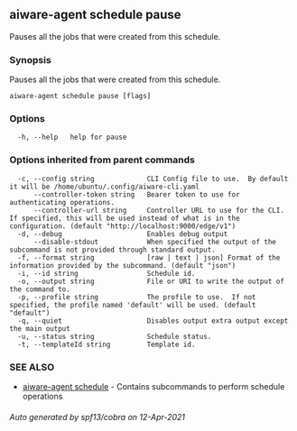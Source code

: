 ## aiware-agent schedule pause

Pauses all the jobs that were created from this schedule.

### Synopsis

Pauses all the jobs that were created from this schedule.

```
aiware-agent schedule pause [flags]
```

### Options

```
  -h, --help   help for pause
```

### Options inherited from parent commands

```
  -c, --config string             CLI Config file to use.  By default it will be /home/ubuntu/.config/aiware-cli.yaml
      --controller-token string   Bearer token to use for authenticating operations.
      --controller-url string     Controller URL to use for the CLI.  If specified, this will be used instead of what is in the configuration. (default "http://localhost:9000/edge/v1")
  -d, --debug                     Enables debug output
      --disable-stdout            When specified the output of the subcommand is not provided through standard output.
  -f, --format string             [raw | text | json] Format of the information provided by the subcommand. (default "json")
  -i, --id string                 Schedule id.
  -o, --output string             File or URI to write the output of the command to.
  -p, --profile string            The profile to use.  If not specified, the profile named 'default' will be used. (default "default")
  -q, --quiet                     Disables output extra output except the main output
  -u, --status string             Schedule status.
  -t, --templateId string         Template id.
```

### SEE ALSO

* [aiware-agent schedule](/cli/aiware-agent_schedule.md)	 - Contains subcommands to perform schedule operations

###### Auto generated by spf13/cobra on 12-Apr-2021
